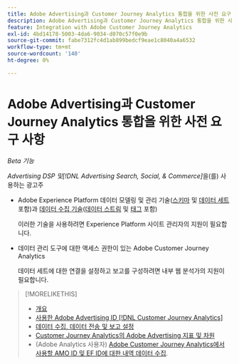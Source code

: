 ```yaml
---
title: Adobe Advertising과 Customer Journey Analytics 통합을 위한 사전 요구 사항
description: Adobe Advertising과 Customer Journey Analytics 통합을 위한 사전 요구 사항
feature: Integration with Adobe Customer Journey Analytics
exl-id: 4bd14178-5003-4da6-9034-d070c57f0e9b
source-git-commit: fabe7312fc4d1ab899bedcf9eae1c8040a4a6532
workflow-type: tm+mt
source-wordcount: '140'
ht-degree: 0%

---
```


# Adobe Advertising과 Customer Journey Analytics 통합을 위한 사전 요구 사항

*Beta 기능*

*Advertising DSP 및[!DNL Advertising Search, Social, & Commerce]*&#x200B;을(를) 사용하는 광고주

* Adobe Experience Platform 데이터 모델링 및 관리 기술([스키마](https://experienceleague.adobe.com/en/docs/experience-platform/xdm/home) 및 [데이터 세트](https://experienceleague.adobe.com/en/docs/experience-platform/catalog/datasets/overview) 포함)과 [데이터 수집 기술](https://experienceleague.adobe.com/en/docs/experience-platform/collection/home)&#x200B;([데이터 스트림](https://experienceleague.adobe.com/en/docs/experience-platform/datastreams/overview) 및 [태그](https://experienceleague.adobe.com/en/docs/experience-platform/tags/home) 포함)

  이러한 기술을 사용하려면 Experience Platform 사이트 관리자의 지원이 필요합니다.

* 데이터 관리 도구에 대한 액세스 권한이 있는 Adobe Customer Journey Analytics

  데이터 세트에 대한 연결을 설정하고 보고를 구성하려면 내부 웹 분석가의 지원이 필요합니다.

>[!MORELIKETHIS]
>
>* [개요](overview.md)
>* [사용한 Adobe Advertising ID [!DNL Customer Journey Analytics]](ids.md)
>* [데이터 수집, 데이터 전송 및 보고 설정](set-up.md)
>* [Customer Journey Analytics의 Adobe Advertising 지표 및 차원](advertising-data-in-cja.md)
>* (Adobe Analytics 사용자) [Adobe Customer Journey Analytics에서 사용할 AMO ID 및 EF ID에 대한 내역 데이터 수집](/help/integrations/analytics/rvars-to-evars.md).
